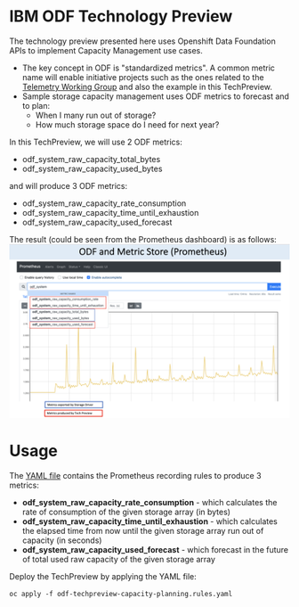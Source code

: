 # IBM ODF Technology Preview
The technology preview presented here uses Openshift Data Foundation APIs to implement Capacity Management use cases. 
* The key concept in ODF is "standardized metrics". A common metric name will enable initiative projects such as the ones related to the [Telemetry Working Group](https://openinfralabs.org/telemetry/) and also the example in this TechPreview.
* Sample storage capacity management uses ODF metrics to forecast and to plan:
  * When I many run out of storage?
  * How much storage space do I need for next year? 

In this TechPreview, we will use 2 ODF metrics:
* odf_system_raw_capacity_total_bytes
* odf_system_raw_capacity_used_bytes

and will produce 3 ODF metrics:
* odf_system_raw_capacity_rate_consumption
* odf_system_raw_capacity_time_until_exhaustion
* odf_system_raw_capacity_used_forecast

The result (could be seen from the Prometheus dashboard) is as follows:
![ODF metrics](images/Metrics-ODF4.9-TechPreview.png)


# Usage
The [YAML file](src/odf-techpreview-capacity-planning.rules.yaml) contains the Prometheus recording rules to produce 3 metrics:
* **odf_system_raw_capacity_rate_consumption** - which calculates the rate of consumption of the given storage array (in bytes)
* **odf_system_raw_capacity_time_until_exhaustion** - which calculates the elapsed time from now until the given storage array run out of capacity (in seconds)
* **odf_system_raw_capacity_used_forecast** - which forecast in the future of total used raw capacity of the given storage array

Deploy the TechPreview by applying the YAML file:
```
oc apply -f odf-techpreview-capacity-planning.rules.yaml
```
 


